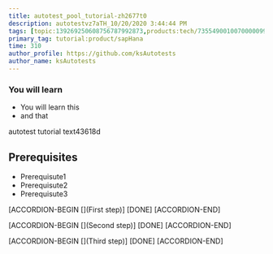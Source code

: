```yaml
---
title: autotest_pool_tutorial-zh2677t0
description: autotestvz7aTH_10/20/2020 3:44:44 PM
tags: [topic:139269250608756787992873,products:tech/73554900100700000996,tutorial:experience/advanced]
primary_tag: tutorial:product/sapHana
time: 310
author_profile: https://github.com/ksAutotests
author_name: ksAutotests
---
```

### You will learn
- You will learn this
- and that

autotest tutorial text43618d

## Prerequisites
- Prerequisute1
- Prerequisute2
- Prerequisute3

[ACCORDION-BEGIN [](First step)]
[DONE]
[ACCORDION-END]

[ACCORDION-BEGIN [](Second step)]
[DONE]
[ACCORDION-END]

[ACCORDION-BEGIN [](Third step)]
[DONE]
[ACCORDION-END]

